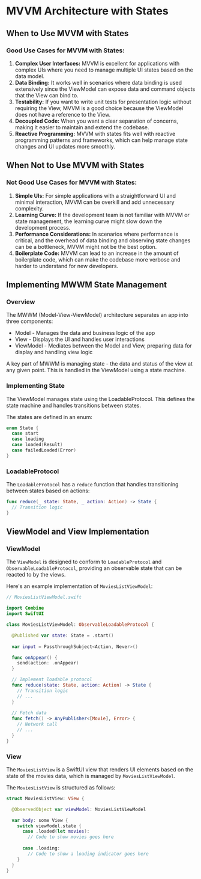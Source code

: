 # MVVM Architecture with States

## When to Use MVVM with States

### Good Use Cases for MVVM with States:

1. **Complex User Interfaces:** MVVM is excellent for applications with complex UIs where you need to manage multiple UI states based on the data model.
2. **Data Binding:** It works well in scenarios where data binding is used extensively since the ViewModel can expose data and command objects that the View can bind to.
3. **Testability:** If you want to write unit tests for presentation logic without requiring the View, MVVM is a good choice because the ViewModel does not have a reference to the View.
4. **Decoupled Code:** When you want a clear separation of concerns, making it easier to maintain and extend the codebase.
5. **Reactive Programming:** MVVM with states fits well with reactive programming patterns and frameworks, which can help manage state changes and UI updates more smoothly.

## When Not to Use MVVM with States

### Not Good Use Cases for MVVM with States:

1. **Simple UIs:** For simple applications with a straightforward UI and minimal interaction, MVVM can be overkill and add unnecessary complexity.
2. **Learning Curve:** If the development team is not familiar with MVVM or state management, the learning curve might slow down the development process.
3. **Performance Considerations:** In scenarios where performance is critical, and the overhead of data binding and observing state changes can be a bottleneck, MVVM might not be the best option.
4. **Boilerplate Code:** MVVM can lead to an increase in the amount of boilerplate code, which can make the codebase more verbose and harder to understand for new developers.

## Implementing MWWM State Management

### Overview
The MWWM (Model-View-ViewModel) architecture separates an app into three components:
- Model - Manages the data and business logic of the app
- View - Displays the UI and handles user interactions
- ViewModel - Mediates between the Model and View, preparing data for display and handling view logic

A key part of MWWM is managing state - the data and status of the view at any given point. This is handled in the ViewModel using a state machine.

### Implementing State
The ViewModel manages state using the LoadableProtocol. This defines the state machine and handles transitions between states.

The states are defined in an enum:
```swift
enum State {
  case start
  case loading
  case loaded(Result) 
  case failedLoaded(Error)
}
```
### LoadableProtocol

The `LoadableProtocol` has a `reduce` function that handles transitioning between states based on actions:

```swift
func reduce(_ state: State, _ action: Action) -> State {
  // Transition logic
}
```

## ViewModel and View Implementation

### ViewModel

The `ViewModel` is designed to conform to `LoadableProtocol` and `ObservableLoadableProtocol`, providing an observable state that can be reacted to by the views.

Here's an example implementation of `MoviesListViewModel`:

```swift
// MoviesListViewModel.swift

import Combine
import SwiftUI

class MoviesListViewModel: ObservableLoadableProtocol {

  @Published var state: State = .start()
  
  var input = PassthroughSubject<Action, Never>()

  func onAppear() {
    send(action: .onAppear)
  }

  // Implement loadable protocol
  func reduce(state: State, action: Action) -> State {
    // Transition logic
    // ...
  }
  
  // Fetch data
  func fetch() -> AnyPublisher<[Movie], Error> {
    // Network call
    // ...
  }
}
```

### View

The `MoviesListView` is a SwiftUI view that renders UI elements based on the state of the movies data, which is managed by `MoviesListViewModel`.

The `MoviesListView` is structured as follows:

```swift
struct MoviesListView: View {

  @ObservedObject var viewModel: MoviesListViewModel

  var body: some View {
    switch viewModel.state {
      case .loaded(let movies):
        // Code to show movies goes here
      
      case .loading:
        // Code to show a loading indicator goes here
    }
  }
}
```


